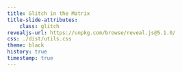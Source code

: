 ```yaml
---
title: Glitch in the Matrix 
title-slide-attributes: 
    class: glitch
revealjs-url: https://unpkg.com/browse/reveal.js@5.1.0/
css: ./dist/utils.css
theme: black
history: true
timestamp: true
---
```

